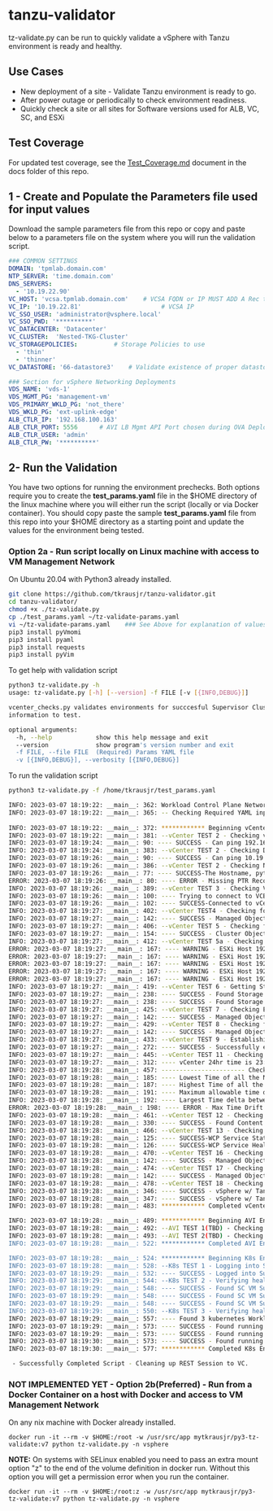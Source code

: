 # tanzu-validator
tz-validate.py can be run to quickly validate a vSphere with Tanzu environment is ready and healthy. 

## Use Cases 
- New deployment of a site - Validate Tanzu environment is ready to go.
- After power outage or periodically to check environment readiness.
- Quickly check a site or all sites for Software versions used for ALB, VC, SC, and ESXi

## Test Coverage
For updated test coverage, see the [Test_Coverage.md](https://github.com/tkrausjr/tanzu-validator/blob/main/docs/Test_Coverage.md) document in the docs folder of this repo.

## 1 - Create and Populate the Parameters file used for input values 
Download the sample parameters file from this repo or copy and paste below to a parameters file on the system where you will run the validation script.
``` yaml
### COMMON SETTINGS
DOMAIN: 'tpmlab.domain.com'
NTP_SERVER: 'time.domain.com'
DNS_SERVERS:
  - '10.19.22.90'
VC_HOST: 'vcsa.tpmlab.domain.com'    # VCSA FQDN or IP MUST ADD A Rec to DNS
VC_IP: '10.19.22.81'                      # VCSA IP
VC_SSO_USER: 'administrator@vsphere.local'
VC_SSO_PWD: '**********'
VC_DATACENTER: 'Datacenter'
VC_CLUSTER:  'Nested-TKG-Cluster'
VC_STORAGEPOLICIES:          # Storage Policies to use 
  - 'thin'  
  - 'thinner'      
VC_DATASTORE: '66-datastore3'    # Validate existence of proper datastores

### Section for vSphere Networking Deployments
VDS_NAME: 'vds-1'
VDS_MGMT_PG: 'management-vm'
VDS_PRIMARY_WKLD_PG: 'not_there'
VDS_WKLD_PG: 'ext-uplink-edge'
ALB_CTLR_IP: '192.168.100.163'
ALB_CTLR_PORT: 5556      # AVI LB Mgmt API Port chosen during OVA Deployment
ALB_CTLR_USER: 'admin'
ALB_CTLR_PW: '**********'
``` 
## 2- Run the Validation
You have two options for running the environment prechecks. Both options require you to create the **test_params.yaml** file in the $HOME directory of the linux machine where you will either run the script (locally or via Docker container). You should copy paste the sample **test_params.yaml** file from this repo into your $HOME directory as a starting point and update the values for the environment being tested.


### Option 2a - Run script locally on Linux machine with access to VM Management Network

On Ubuntu 20.04 with Python3 already installed.
``` bash
git clone https://github.com/tkrausjr/tanzu-validator.git
cd tanzu-validator/
chmod +x ./tz-validate.py 
cp ./test_params.yaml ~/tz-validate-params.yaml
vi ~/tz-validate-params.yaml    ### See Above for explanation of values
pip3 install pyVmomi
pip3 install pyaml
pip3 install requests
pip3 install pyVim
```
To get help with validation script
``` bash
python3 tz-validate.py -h
usage: tz-validate.py [-h] [--version] -f FILE [-v [{INFO,DEBUG}]]

vcenter_checks.py validates environments for succcesful Supervisor Clusters setup in vSphere 7 with Tanzu. Uses YAML configuration files to specify environment
information to test.

optional arguments:
  -h, --help            show this help message and exit
  --version             show program's version number and exit
  -f FILE, --file FILE  (Required) Params YAML file
  -v [{INFO,DEBUG}], --verbosity [{INFO,DEBUG}]
```
To run the validation script
``` bash
python3 tz-validate.py -f /home/tkrausjr/test_params.yaml

INFO: 2023-03-07 18:19:22: __main__: 362: Workload Control Plane Network Type is vsphere 
INFO: 2023-03-07 18:19:22: __main__: 365: -- Checking Required YAML inputs for program: 
 
INFO: 2023-03-07 18:19:22: __main__: 372: ************ Beginning vCenter Environment Testing ************
INFO: 2023-03-07 18:19:22: __main__: 381: --vCenter TEST 2 - Checking vCenter IP is Active for vCenter
INFO: 2023-03-07 18:19:24: __main__: 90: ---- SUCCESS - Can ping 192.168.100.15. 
INFO: 2023-03-07 18:19:24: __main__: 383: --vCenter TEST 2 - Checking DNS Servers are reachable on network
INFO: 2023-03-07 18:19:26: __main__: 90: ---- SUCCESS - Can ping 10.19.22.90. 
INFO: 2023-03-07 18:19:26: __main__: 386: --vCenter TEST 2 - Checking Name Resolution for vCenter FQDN python-vcsa.tpmlab.domain.com to IP 192.168.100.15
INFO: 2023-03-07 18:19:26: __main__: 77: ---- SUCCESS-The Hostname, python-vcsa.tpmlab.domain.com resolves to the IP 192.168.100.15
ERROR: 2023-03-07 18:19:26: __main__: 80: ---- ERROR - Missing PTR Record. The IP, 192.168.100.15 does not resolve to the Hostname python-vcsa.tpmlab.domain.com
INFO: 2023-03-07 18:19:26: __main__: 389: --vCenter TEST 3 - Checking VC is reachable via API using provided credentials
INFO: 2023-03-07 18:19:26: __main__: 100: ---- Trying to connect to VCENTER SERVER . . .
INFO: 2023-03-07 18:19:26: __main__: 102: ---- SUCCESS-Connected to vCenter domain vCenter Server
INFO: 2023-03-07 18:19:27: __main__: 402: --vCenter TEST4 - Checking for the  Datacenter
INFO: 2023-03-07 18:19:27: __main__: 142: ---- SUCCESS - Managed Object Datacenter found.
INFO: 2023-03-07 18:19:27: __main__: 406: --vCenter TEST 5 - Checking for the Cluster
INFO: 2023-03-07 18:19:27: __main__: 154: ---- SUCCESS - Cluster Object pghv.ground.fedex.com found.
INFO: 2023-03-07 18:19:27: __main__: 412: --vCenter TEST 5a - Checking Hosts in the Cluster
ERROR: 2023-03-07 18:19:27: __main__: 167: ---- WARNING - ESXi Host 192.168.100.26 overall Status is yellow and not Green. Please correct any issues with this host.
ERROR: 2023-03-07 18:19:27: __main__: 167: ---- WARNING - ESXi Host 192.168.100.23 overall Status is yellow and not Green. Please correct any issues with this host.
ERROR: 2023-03-07 18:19:27: __main__: 167: ---- WARNING - ESXi Host 192.168.100.22 overall Status is yellow and not Green. Please correct any issues with this host.
ERROR: 2023-03-07 18:19:27: __main__: 167: ---- WARNING - ESXi Host 192.168.100.24 overall Status is yellow and not Green. Please correct any issues with this host.
ERROR: 2023-03-07 18:19:27: __main__: 167: ---- WARNING - ESXi Host 192.168.100.25 overall Status is yellow and not Green. Please correct any issues with this host.
INFO: 2023-03-07 18:19:27: __main__: 419: --vCenter TEST 6 - Getting Storage Policies from SPBM
INFO: 2023-03-07 18:19:27: __main__: 238: ---- SUCCESS - Found Storage Policy nfs-policy.
INFO: 2023-03-07 18:19:27: __main__: 238: ---- SUCCESS - Found Storage Policy vsan-policy.
INFO: 2023-03-07 18:19:27: __main__: 425: --vCenter TEST 7 - Checking Existence of the Datastores
INFO: 2023-03-07 18:19:27: __main__: 142: ---- SUCCESS - Managed Object vsanDatastore found.
INFO: 2023-03-07 18:19:27: __main__: 429: --vCenter TEST 8 - Checking for the vds
INFO: 2023-03-07 18:19:27: __main__: 142: ---- SUCCESS - Managed Object Dvswitch-01 found.
INFO: 2023-03-07 18:19:27: __main__: 433: --vCenter TEST 9 - Establishing REST session to VC API
INFO: 2023-03-07 18:19:27: __main__: 272: ---- SUCCESS - Successfully established session to VC 
INFO: 2023-03-07 18:19:27: __main__: 445: --vCenter TEST 11 - Checking time accuracy/synchronization in environment
INFO: 2023-03-07 18:19:27: __main__: 312: ---- vCenter 24hr time is 23:19:27
INFO: 2023-03-07 18:19:28: __main__: 457: ----------------------- Checking max time deltas on ESXi and vCenter hosts is less than 30
INFO: 2023-03-07 18:19:28: __main__: 185: ---- Lowest Time of all the Nodes is 1900-01-01 23:16:05.
INFO: 2023-03-07 18:19:28: __main__: 187: ---- Highest Time of all the Nodes is 1900-01-01 23:19:28.
INFO: 2023-03-07 18:19:28: __main__: 191: ---- Maximum allowable time drift is 0:00:30 seconds.
INFO: 2023-03-07 18:19:28: __main__: 192: ---- Largest Time delta between all nodes is 0:03:23 seconds.
ERROR: 2023-03-07 18:19:28: __main__: 198: ---- ERROR - Max Time Drift between all nodes is 0:03:23 which is higher than configured Max.
INFO: 2023-03-07 18:19:28: __main__: 461: --vCenter TEST 12 - Checking for existence and configuration of Content Library
INFO: 2023-03-07 18:19:28: __main__: 330: ---- SUCCESS - Found Content Library named local
INFO: 2023-03-07 18:19:28: __main__: 466: --vCenter TEST 13 - Checking Status of WCP Service on vCenter
INFO: 2023-03-07 18:19:28: __main__: 125: ---- SUCCESS-WCP Service Status STARTED
INFO: 2023-03-07 18:19:28: __main__: 126: ---- SUCCESS-WCP Service Health HEALTHY
INFO: 2023-03-07 18:19:28: __main__: 470: --vCenter TEST 16 - Checking for the Primary Workload Network PortGroup
INFO: 2023-03-07 18:19:28: __main__: 142: ---- SUCCESS - Managed Object Workload-Edge-VTEP-102 found.
INFO: 2023-03-07 18:19:28: __main__: 474: --vCenter TEST 17 - Checking for the Workload Network PortGroup
INFO: 2023-03-07 18:19:28: __main__: 142: ---- SUCCESS - Managed Object Workload-Edge-VTEP-102 found.
INFO: 2023-03-07 18:19:28: __main__: 478: --vCenter TEST 18 - Checking on cluster pghv.ground.fedex.com WCP Health
INFO: 2023-03-07 18:19:28: __main__: 346: ---- SUCCESS - vSphere w/ Tanzu status is RUNNING
INFO: 2023-03-07 18:19:28: __main__: 347: ---- SUCCESS - vSphere w/ Tanzu Supervisor Control Plane K8s API is RUNNING
INFO: 2023-03-07 18:19:28: __main__: 483: ************ Completed vCenter Environment Testing ************

INFO: 2023-03-07 18:19:28: __main__: 489: ************ Beginning AVI Environment Testing ************
INFO: 2023-03-07 18:19:28: __main__: 492: --AVI TEST 1(TBD) - Checking AVI Controller Health
INFO: 2023-03-07 18:19:28: __main__: 493: --AVI TEST 2(TBD) - Checking health of default SE Group SE's
INFO: 2023-03-07 18:19:28: __main__: 522: ************ Completed AVI Environment Testing ************

INFO: 2023-03-07 18:19:28: __main__: 524: ************ Beginning K8s Environment Testing ************
INFO: 2023-03-07 18:19:28: __main__: 528: --K8s TEST 1 - Logging into Supervisor Control Plane kube-api server
INFO: 2023-03-07 18:19:29: __main__: 532: ---- SUCCESS - Logged into Supervisor Control Plane kube api-server
INFO: 2023-03-07 18:19:29: __main__: 544: --K8s TEST 2 - Verifying health of all Supervisor Control Plane VMs 
INFO: 2023-03-07 18:19:29: __main__: 548: ---- SUCCESS - Found SC VM SupervisorControlPlaneVM (2) running on ESX host 192.168.100.24
INFO: 2023-03-07 18:19:29: __main__: 548: ---- SUCCESS - Found SC VM SupervisorControlPlaneVM (3) running on ESX host 192.168.100.22
INFO: 2023-03-07 18:19:29: __main__: 548: ---- SUCCESS - Found SC VM SupervisorControlPlaneVM (1) running on ESX host 192.168.100.23
INFO: 2023-03-07 18:19:29: __main__: 550: --K8s TEST 3 - Verifying health of VM's matching CAPI Virtual Machines on Supervisor Cluster. 
INFO: 2023-03-07 18:19:29: __main__: 557: ---- Found 3 kubernetes Workload Cluster VMs
INFO: 2023-03-07 18:19:29: __main__: 573: ---- SUCCESS - Found running VM infrastructure-control-plane-q7pl5 on ESX 192.168.100.26 matching CAPI Machine from a TKC
INFO: 2023-03-07 18:19:29: __main__: 573: ---- SUCCESS - Found running VM infrastructure-np1-h5ngh-76d4bd89f8-8jbvb on ESX 192.168.100.23 matching CAPI Machine from a TKC
INFO: 2023-03-07 18:19:30: __main__: 573: ---- SUCCESS - Found running VM infrastructure-np1-h5ngh-76d4bd89f8-lfxt5 on ESX 192.168.100.26 matching CAPI Machine from a TKC
INFO: 2023-03-07 18:19:30: __main__: 577: ************ Completed K8s Environment Testing ************

 - Successfully Completed Script - Cleaning up REST Session to VC.


```
### NOT IMPLEMENTED YET - Option 2b(Preferred) - Run from a Docker Container on a host with Docker and access to VM Management Network

On any nix machine with Docker already installed.
```
docker run -it --rm -v $HOME:/root -w /usr/src/app mytkrausjr/py3-tz-validate:v7 python tz-validate.py -n vsphere
```
**NOTE:** On systems with SELinux enabled you need to pass an extra mount option "z" to the end of the volume definition in docker run. Without this option you will get a permission error when you run the container.
```
docker run -it --rm -v $HOME:/root:z -w /usr/src/app mytkrausjr/py3-tz-validate:v7 python tz-validate.py -n vsphere
```

